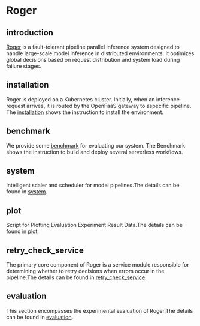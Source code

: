 # Roger
## introduction
[Roger](https://github.com/for2blind/Roger) is a fault-tolerant pipeline parallel inference system designed to handle large-scale model inference in distributed environments. It optimizes global decisions based on request distribution and system load during failure stages.
## installation
Roger is deployed on a Kubernetes cluster. Initially, when an inference request arrives, it is routed by the OpenFaaS gateway to aspecific pipeline.  The [installation](https://github.com/for2blind/Roger/tree/main/installation) shows the instruction to install the environment.
## benchmark
We provide some [benchmark](https://github.com/for2blind/Roger/tree/main/benchmark) for evaluating our system. The Benchmark shows the instruction to build and deploy several serverless workflows.
## system
Intelligent scaler and scheduler for model pipelines.The details can be found in [system](https://github.com/for2blind/Roger/tree/main/system).
## plot
Script for Plotting Evaluation Experiment Result Data.The details can be found in [plot](https://github.com/for2blind/Roger/tree/main/plot).
## retry_check_service
The primary core component of Roger is a service module responsible for determining whether to retry decisions when errors occur in the pipeline.The details can be found in [retry_check_service](https://github.com/for2blind/Roger/tree/main/retry_check_service).
## evaluation
This section encompasses the experimental evaluation of Roger.The details can be found in [evaluation](https://github.com/for2blind/Roger/tree/main/evaluation).